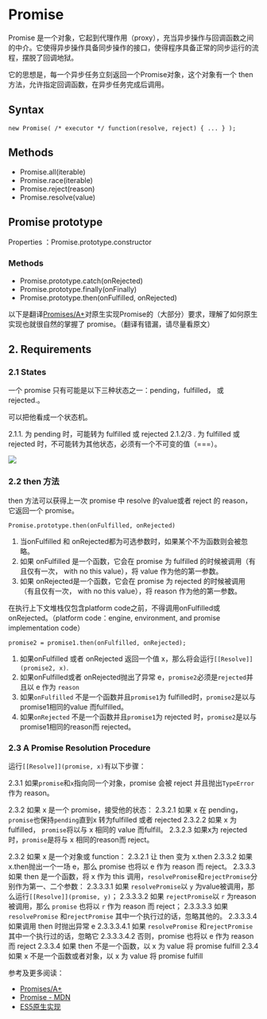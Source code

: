 # Promise

Promise 是一个对象，它起到代理作用（proxy），充当异步操作与回调函数之间的中介。它使得异步操作具备同步操作的接口，使得程序具备正常的同步运行的流程，摆脱了回调地狱。

它的思想是，每一个异步任务立刻返回一个Promise对象，这个对象有一个 then 方法，允许指定回调函数，在异步任务完成后调用。

## Syntax
`new Promise( /* executor */ function(resolve, reject) { ... } );`

## Methods

- Promise.all(iterable)
- Promise.race(iterable)
- Promise.reject(reason)
- Promise.resolve(value)

## Promise prototype
 Properties ：Promise.prototype.constructor

### Methods

- Promise.prototype.catch(onRejected)
- Promise.prototype.finally(onFinally)
- Promise.prototype.then(onFulfilled, onRejected)

以下是翻译[Promises/A+](https://promisesaplus.com/)对原生实现Promise的（大部分）要求，理解了如何原生实现也就很自然的掌握了 promise。（翻译有错漏，请尽量看原文）

## 2. Requirements
### 2.1 States
一个 promise 只有可能是以下三种状态之一：pending，fulfilled， 或rejected.。

可以把他看成一个状态机。

2.1.1. 为 pending 时，可能转为 fulfilled 或 rejected
2.1.2/3 . 为 fulfilled 或 rejected 时，不可能转为其他状态，必须有一个不可变的值（===）。

![](https://mdn.mozillademos.org/files/15911/promises.png)

### 2.2  then 方法

then 方法可以获得上一次 promise 中 resolve 的value或者 reject 的 reason，它返回一个 promise。

`Promise.prototype.then(onFulfilled, onRejected)`

1. 当onFulfilled 和 onRejected都为可选参数时，如果某个不为函数则会被忽略。
2. 如果 onFulfilled 是一个函数，它会在 promise 为 fulfilled 的时候被调用（有且仅有一次， with no this value），将 value 作为他的第一参数。
3. 如果 onRejected是一个函数，它会在 promise 为 rejected 的时候被调用（有且仅有一次， with no this value），将 reason 作为他的第一参数。

在执行上下文堆栈仅包含platform code之前，不得调用onFulfilled或onRejected。（platform code：engine, environment, and promise implementation code）

`promise2 = promise1.then(onFulfilled, onRejected);`

1. 如果onFulfilled 或者 onRejected 返回一个值 x，那么将会运行`[[Resolve]](promise2, x)`.
2. 如果onFulfilled或者 onRejected抛出了异常 e，`promise2`必须是`rejected`并且以 e 作为 `reason`
3. 如果`onFulfilled` 不是一个函数并且`promise1`为 fulfilled时，`promise2`是以与 promise1相同的value 而fulfilled。
4.  如果`onRejected` 不是一个函数并且`promise1`为 rejected 时，`promise2`是以与 promise1相同的reason而 rejected。



### 2.3 A Promise Resolution Procedure
运行`[[Resolve]](promise, x)`有以下步骤：

2.3.1  如果`promise`和`x`指向同一个对象，promise 会被 reject 并且抛出`TypeError`作为 reason。

2.3.2  如果 x 是一个 promise，接受他的状态：
	2.3.2.1 如果 x 在 pending，`promise`也保持`pending`直到x 转为fulfilled 或者 rejected
	2.3.2.2 如果 x 为 fulfilled， `promise`将以与 x 相同的 value 而fulfill。
	2.3.2.3 如果x为 rejected 时，`promise`是将与 x 相同的reason而 reject。

2.3.2  如果 x 是一个对象或 function：
	2.3.2.1 让 then 变为 x.then
	2.3.3.2  如果x.then抛出一个一场 e，那么 promise 也将以 e 作为 reason 而 reject。
	2.3.3.3 如果 then 是一个函数，将 x 作为 this 调用，`resolvePromise`和`rejectPromise`分别作为第一、二个参数：
		2.3.3.3.1 如果 `resolvePromise`以 `y` 为value被调用，那么运行`[[Resolve]](promise, y)`；
		2.3.3.3.2 如果 `rejectPromise`以 `r` 为reason被调用，那么 `promise` 也将以 `r` 作为 reason 而 reject；
		2.3.3.3.3 如果 `resolvePromise` 和`rejectPromise` 其中一个执行过的话，忽略其他的。
		2.3.3.3.4 如果调用 then 时抛出异常 e
				2.3.3.3.4.1 如果 `resolvePromise` 和`rejectPromise` 其中一个执行过的话，忽略它
				2.3.3.3.4.2 否则，promise 也将以 e 作为 reason 而 reject
	2.3.3.4 如果 then 不是一个函数，以 x 为 value 将 promise fulfill
2.3.4 如果 x 不是一个函数或者对象，以 x 为 value 将 promise fulfill

参考及更多阅读：

- [Promises/A+](https://promisesaplus.com/)
- [Promise - MDN](https://developer.mozilla.org/en-US/docs/Web/JavaScript/Reference/Global_Objects/Promise#Promise_prototype)
- [ES5原生实现](https://github.com/InterviewMap/CS-Interview-Knowledge-Map/blob/master/JS/JS-ch.md#promise-%E5%AE%9E%E7%8E%B0)